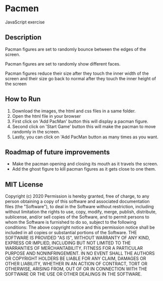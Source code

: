 # Pacmen
JavaScript exercise
<h2> Description </h2>
<p> Pacman figures are set to randomly bounce between the edges of the screen. </p>
<p> Pacman figures are set to randomly show different faces. </p>
<p> Pacman figures reduce their size after they touch the inner width of the screen and their size go back to normal after they touch the inner height of the screen </p>
<h2> How to Run </h2>
<ol>
<li> Download the images, the html and css files in a same folder.</li> 
<li> Open the html file in your browser </li>
<li> First click on 'Add PacMan' button this will display a pacman figure. </li>
<li> Second click on 'Start Game' button this will make the pacman to move randomly in the screen. </li>
<li> Lastly, you can click on 'Add PacMan button as many times as you want. </li>
</ol>

<h2> Roadmap of future improvements </h2>

<ul>
<li> Make the pacman opening and closing its mouth as it travels the screen. </li>
<li> Add the ghost figure to kill pacman figures as it gets close to one them. </li>
</ul>

<h2>MIT License</h2>
<p>Copyright (c) 2020 Permission is hereby granted, free of charge, to any person obtaining a copy of this software and associated documentation files (the "Software"), to deal in the Software without restriction, including without limitation the rights to use, copy, modify, merge, publish, distribute, sublicense, and/or sell copies of the Software, and to permit persons to whom the Software is furnished to do so, subject to the following conditions: The above copyright notice and this permission notice shall be included in all copies or substantial portions of the Software. THE SOFTWARE IS PROVIDED "AS IS", WITHOUT WARRANTY OF ANY KIND, EXPRESS OR IMPLIED, INCLUDING BUT NOT LIMITED TO THE WARRANTIES OF MERCHANTABILITY, FITNESS FOR A PARTICULAR PURPOSE AND NONINFRINGEMENT. IN NO EVENT SHALL THE AUTHORS OR COPYRIGHT HOLDERS BE LIABLE FOR ANY CLAIM, DAMAGES OR OTHER LIABILITY, WHETHER IN AN ACTION OF CONTRACT, TORT OR OTHERWISE, ARISING FROM, OUT OF OR IN CONNECTION WITH THE SOFTWARE OR THE USE OR OTHER DEALINGS IN THE SOFTWARE.</p>

